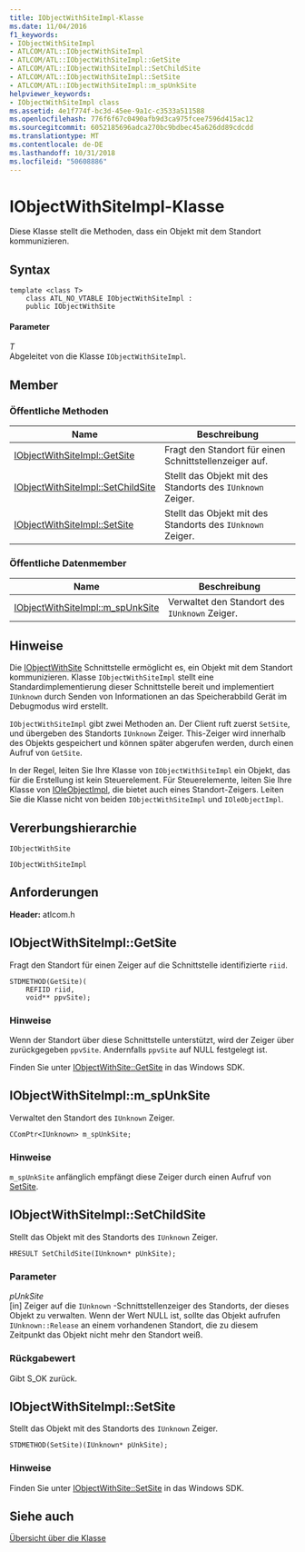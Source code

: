 ```yaml
---
title: IObjectWithSiteImpl-Klasse
ms.date: 11/04/2016
f1_keywords:
- IObjectWithSiteImpl
- ATLCOM/ATL::IObjectWithSiteImpl
- ATLCOM/ATL::IObjectWithSiteImpl::GetSite
- ATLCOM/ATL::IObjectWithSiteImpl::SetChildSite
- ATLCOM/ATL::IObjectWithSiteImpl::SetSite
- ATLCOM/ATL::IObjectWithSiteImpl::m_spUnkSite
helpviewer_keywords:
- IObjectWithSiteImpl class
ms.assetid: 4e1f774f-bc3d-45ee-9a1c-c3533a511588
ms.openlocfilehash: 776f6f67c0490afb9d3ca975fcee7596d415ac12
ms.sourcegitcommit: 6052185696adca270bc9bdbec45a626dd89cdcdd
ms.translationtype: MT
ms.contentlocale: de-DE
ms.lasthandoff: 10/31/2018
ms.locfileid: "50608886"
---
```

# <a name="iobjectwithsiteimpl-class"></a>IObjectWithSiteImpl-Klasse

Diese Klasse stellt die Methoden, dass ein Objekt mit dem Standort kommunizieren.

## <a name="syntax"></a>Syntax

```
template <class T>
    class ATL_NO_VTABLE IObjectWithSiteImpl :
    public IObjectWithSite
```

#### <a name="parameters"></a>Parameter

*T*<br/>
Abgeleitet von die Klasse `IObjectWithSiteImpl`.

## <a name="members"></a>Member

### <a name="public-methods"></a>Öffentliche Methoden

|Name|Beschreibung|
|----------|-----------------|
|[IObjectWithSiteImpl::GetSite](#getsite)|Fragt den Standort für einen Schnittstellenzeiger auf.|
|[IObjectWithSiteImpl::SetChildSite](#setchildsite)|Stellt das Objekt mit des Standorts des `IUnknown` Zeiger.|
|[IObjectWithSiteImpl::SetSite](#setsite)|Stellt das Objekt mit des Standorts des `IUnknown` Zeiger.|

### <a name="public-data-members"></a>Öffentliche Datenmember

|Name|Beschreibung|
|----------|-----------------|
|[IObjectWithSiteImpl::m_spUnkSite](#m_spunksite)|Verwaltet den Standort des `IUnknown` Zeiger.|

## <a name="remarks"></a>Hinweise

Die [IObjectWithSite](/windows/desktop/api/ocidl/nn-ocidl-iobjectwithsite) Schnittstelle ermöglicht es, ein Objekt mit dem Standort kommunizieren. Klasse `IObjectWithSiteImpl` stellt eine Standardimplementierung dieser Schnittstelle bereit und implementiert `IUnknown` durch Senden von Informationen an das Speicherabbild Gerät im Debugmodus wird erstellt.

`IObjectWithSiteImpl` gibt zwei Methoden an. Der Client ruft zuerst `SetSite`, und übergeben des Standorts `IUnknown` Zeiger. This-Zeiger wird innerhalb des Objekts gespeichert und können später abgerufen werden, durch einen Aufruf von `GetSite`.

In der Regel, leiten Sie Ihre Klasse von `IObjectWithSiteImpl` ein Objekt, das für die Erstellung ist kein Steuerelement. Für Steuerelemente, leiten Sie Ihre Klasse von [IOleObjectImpl](../../atl/reference/ioleobjectimpl-class.md), die bietet auch eines Standort-Zeigers. Leiten Sie die Klasse nicht von beiden `IObjectWithSiteImpl` und `IOleObjectImpl`.

## <a name="inheritance-hierarchy"></a>Vererbungshierarchie

`IObjectWithSite`

`IObjectWithSiteImpl`

## <a name="requirements"></a>Anforderungen

**Header:** atlcom.h

##  <a name="getsite"></a>  IObjectWithSiteImpl::GetSite

Fragt den Standort für einen Zeiger auf die Schnittstelle identifizierte `riid`.

```
STDMETHOD(GetSite)(
    REFIID riid,
    void** ppvSite);
```

### <a name="remarks"></a>Hinweise

Wenn der Standort über diese Schnittstelle unterstützt, wird der Zeiger über zurückgegeben `ppvSite`. Andernfalls `ppvSite` auf NULL festgelegt ist.

Finden Sie unter [IObjectWithSite::GetSite](/windows/desktop/api/ocidl/nf-ocidl-iobjectwithsite-getsite) in das Windows SDK.

##  <a name="m_spunksite"></a>  IObjectWithSiteImpl::m_spUnkSite

Verwaltet den Standort des `IUnknown` Zeiger.

```
CComPtr<IUnknown> m_spUnkSite;
```

### <a name="remarks"></a>Hinweise

`m_spUnkSite` anfänglich empfängt diese Zeiger durch einen Aufruf von [SetSite](#setsite).

##  <a name="setchildsite"></a>  IObjectWithSiteImpl::SetChildSite

Stellt das Objekt mit des Standorts des `IUnknown` Zeiger.

```
HRESULT SetChildSite(IUnknown* pUnkSite);
```

### <a name="parameters"></a>Parameter

*pUnkSite*<br/>
[in] Zeiger auf die `IUnknown` -Schnittstellenzeiger des Standorts, der dieses Objekt zu verwalten. Wenn der Wert NULL ist, sollte das Objekt aufrufen `IUnknown::Release` an einem vorhandenen Standort, die zu diesem Zeitpunkt das Objekt nicht mehr den Standort weiß.

### <a name="return-value"></a>Rückgabewert

Gibt S_OK zurück.

##  <a name="setsite"></a>  IObjectWithSiteImpl::SetSite

Stellt das Objekt mit des Standorts des `IUnknown` Zeiger.

```
STDMETHOD(SetSite)(IUnknown* pUnkSite);
```

### <a name="remarks"></a>Hinweise

Finden Sie unter [IObjectWithSite::SetSite](/windows/desktop/api/ocidl/nf-ocidl-iobjectwithsite-setsite) in das Windows SDK.

## <a name="see-also"></a>Siehe auch

[Übersicht über die Klasse](../../atl/atl-class-overview.md)
